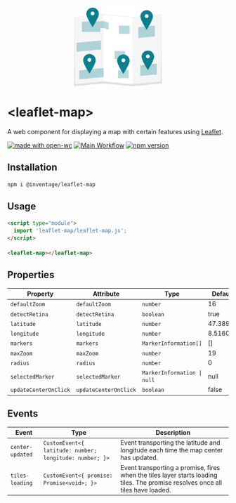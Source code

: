 <div align="center">
    <br>
    <img src="./assets/undraw_Map_light_3hjy.svg" width="200" alt="undraw.co map illustration">
    <br>
</div>

# \<leaflet-map>

A web component for displaying a map with certain features using [Leaflet].

[![made with open-wc](https://img.shields.io/badge/made%20with-open--wc-%23217ff9?style=flat-square)](https://open-wc.org)
[![Main Workflow](https://img.shields.io/github/workflow/status/inventage/leaflet-map/Main%20Workflow?style=flat-square)](https://github.com/inventage/leaflet-map/actions?query=workflow%3A"Main+Workflow")
[![npm version](https://img.shields.io/npm/v/@inventage/leaflet-map?style=flat-square)](https://www.npmjs.com/package/@inventage/leaflet-map)

## Installation

```bash
npm i @inventage/leaflet-map
```

## Usage

```html
<script type="module">
  import 'leaflet-map/leaflet-map.js';
</script>

<leaflet-map></leaflet-map>
```

## Properties

| Property              | Attribute             | Type                        | Default  |
| --------------------- | --------------------- | --------------------------- | -------- |
| `defaultZoom`         | `defaultZoom`         | `number`                    | 16       |
| `detectRetina`        | `detectRetina`        | `boolean`                   | true     |
| `latitude`            | `latitude`            | `number`                    | 47.38991 |
| `longitude`           | `longitude`           | `number`                    | 8.51604  |
| `markers`             | `markers`             | `MarkerInformation[]`       | []       |
| `maxZoom`             | `maxZoom`             | `number`                    | 19       |
| `radius`              | `radius`              | `number`                    | 0        |
| `selectedMarker`      | `selectedMarker`      | `MarkerInformation \| null` | null     |
| `updateCenterOnClick` | `updateCenterOnClick` | `boolean`                   | false    |

## Events

| Event            | Type                                                    | Description                                                                                                                     |
| ---------------- | ------------------------------------------------------- | ------------------------------------------------------------------------------------------------------------------------------- |
| `center-updated` | `CustomEvent<{ latitude: number; longitude: number; }>` | Event transporting the latitude and longitude each time the map center has updated.                                             |
| `tiles-loading`  | `CustomEvent<{ promise: Promise<void>; }>`              | Event transporting a promise, fires when the tiles layer starts loading tiles. The promise resolves once all tiles have loaded. |

[leaflet]: https://leafletjs.com/
